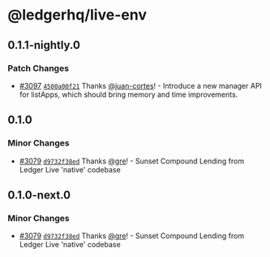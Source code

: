 # @ledgerhq/live-env

## 0.1.1-nightly.0

### Patch Changes

- [#3097](https://github.com/LedgerHQ/ledger-live/pull/3097) [`4500a00f21`](https://github.com/LedgerHQ/ledger-live/commit/4500a00f215f73e6c9bbf1d904cb6a4c3d67e678) Thanks [@juan-cortes](https://github.com/juan-cortes)! - Introduce a new manager API for listApps, which should bring memory and time improvements.

## 0.1.0

### Minor Changes

- [#3079](https://github.com/LedgerHQ/ledger-live/pull/3079) [`d9732f38ed`](https://github.com/LedgerHQ/ledger-live/commit/d9732f38ed891ce090c98645de55103208015a60) Thanks [@gre](https://github.com/gre)! - Sunset Compound Lending from Ledger Live 'native' codebase

## 0.1.0-next.0

### Minor Changes

- [#3079](https://github.com/LedgerHQ/ledger-live/pull/3079) [`d9732f38ed`](https://github.com/LedgerHQ/ledger-live/commit/d9732f38ed891ce090c98645de55103208015a60) Thanks [@gre](https://github.com/gre)! - Sunset Compound Lending from Ledger Live 'native' codebase
